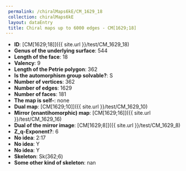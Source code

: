```yaml
--- 
 permalink: /chiralMaps6kE/CM_1629_18 
 collection: chiralMaps6kE
 layout: dataEntry
 title: Chiral maps up to 6000 edges - CM[1629;18]
---
```


- **ID**: [CM[1629;18]]({{ site.url }}/test/CM_1629_18)
- **Genus of the underlying surface**: 544
- **Length of the face**: 18
- **Valency**: 9
- **Length of the Petrie polygon**: 362
- **Is the automorphism group solvable?**: S
- **Number of vertices**: 362
- **Number of edges**: 1629
- **Number of faces**: 181
- **The map is self-**: none
- **Dual map**: [CM[1629;10]]({{ site.url }}/test/CM_1629_10)
- **Mirror (enantihomorphic) map**: [CM[1629;16]]({{ site.url }}/test/CM_1629_16)
- **Dual of the mirror image**: [CM[1629;8]]({{ site.url }}/test/CM_1629_8)
- **Z_q-Exponent?**: 6
- **No idea**:  2:17
- **No idea**: Y
- **No idea**: Y
- **Skeleton**: Sk(362;6)
- **Some other kind of skeleton**: nan
